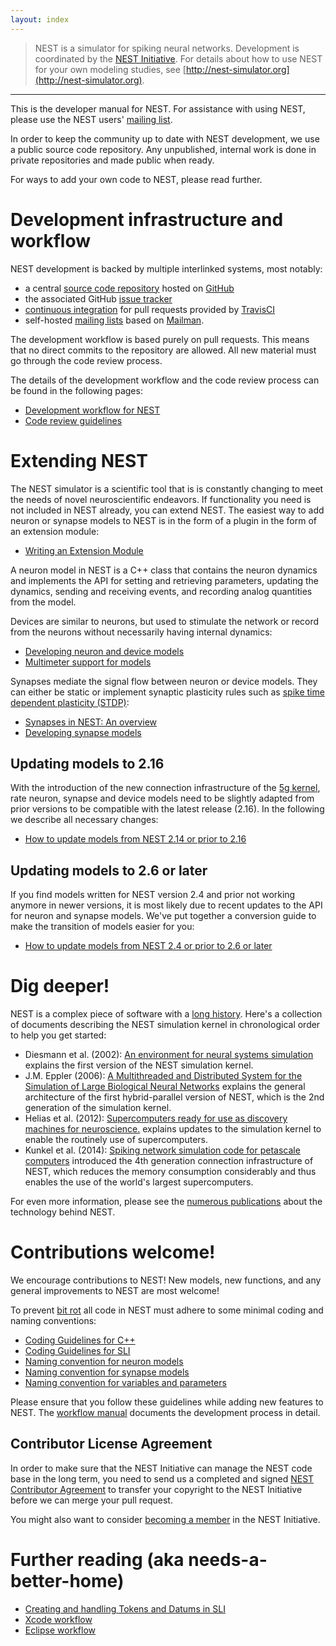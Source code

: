 ```yaml
---
layout: index
---
```


> NEST is a simulator for spiking neural networks. Development is
  coordinated by the [NEST Initiative](http://nest-initiative.org). For
  details about how to use NEST for your own modeling studies, see
  [http://nest-simulator.org](http://nest-simulator.org).

<hr>

This is the developer manual for NEST. For assistance with using NEST, please
use the NEST users' [mailing list](http://www.nest-simulator.org/community/).

In order to keep the community up to
date with NEST development, we use a public source code repository. Any
unpublished, internal work is done in private repositories and made public when
ready.

For ways to add your own code to NEST, please read further.

# Development infrastructure and workflow

NEST development is backed by multiple interlinked systems, most
notably:

* a central [source code repository](https://github.com/nest/nest-simulator)
  hosted on [GitHub](https://github.com/)
* the associated GitHub [issue
  tracker](https://github.com/nest/nest-simulator/issues)
* [continuous integration](continuous_integration) for pull requests provided
  by [TravisCI](https://travis-ci.org/)
* self-hosted [mailing lists](http://www.nest-simulator.org/community/) based
  on [Mailman](http://www.gnu.org/software/mailman/).

The development workflow is based purely on pull requests. This means
that no direct commits to the repository are allowed. All new material must 
go through the code review process.

The details of the development workflow and the code review process can be
found in the following pages:

* [Development workflow for NEST](development_workflow)  
* [Code review guidelines](code_review_guidelines)  

# Extending NEST

The NEST simulator is a scientific tool that is is constantly changing
to meet the needs of novel neuroscientific endeavors. If functionality you need
is not included in NEST already, you can extend NEST. The easiest way to add
neuron or synapse models to NEST is in the form of a plugin in the form of an
extension module:

* [Writing an Extension Module](extension_modules)

A neuron model in NEST is a C++ class that contains the neuron
dynamics and implements the API for setting and retrieving parameters,
updating the dynamics, sending and receiving events, and recording
analog quantities from the model.

Devices are similar to neurons, but used to stimulate the network or
record from the neurons without necessarily having internal dynamics:

* [Developing neuron and device models](neuron_and_device_models)
* [Multimeter support for models](multimeter_support)

Synapses mediate the signal flow between neuron or device models. They
can either be static or implement synaptic plasticity rules such as
[spike time dependent plasticity
(STDP)](http://www.scholarpedia.org/article/Spike-timing_dependent_plasticity):

* [Synapses in NEST: An overview](synapses_overview)
* [Developing synapse models](synapse_models)

## Updating models to 2.16

With the introduction of the new connection infrastructure of the [5g kernel](https://www.frontiersin.org/articles/10.3389/fninf.2018.00002/full), 
rate neuron, synapse and device models need to be slightly adapted from prior 
versions to be compatible with the latest release (2.16). In the following we describe 
all necessary changes:

* [How to update models from NEST 2.14 or prior to 2.16](model_conversion_5g)

## Updating models to 2.6 or later

If you find models written for NEST version 2.4 and prior not
working anymore in newer versions, it is most likely due to recent
updates to the API for neuron and synapse models. We've put together
a conversion guide to make the transition of models easier for you:

* [How to update models from NEST 2.4 or prior to 2.6 or later](model_conversion_3g_4g)

# Dig deeper!

NEST is a complex piece of software with a [long
history](http://dx.doi.org/10.3389/conf.fninf.2013.09.00106). 
Here's a collection of documents describing the NEST simulation kernel in
chronological order to help you get started:

* Diesmann et al. (2002): [An environment for neural systems
  simulation](http://cns-classes.bu.edu/cn510/Papers/diesmann-gewaltig-02.pdf)
  explains the first version of the NEST simulation kernel.
* J.M. Eppler (2006): [A Multithreaded and Distributed System for the
  Simulation of Large Biological Neural
  Networks](http://mindzoo.de/files/Diploma-JME.pdf) explains the general
  architecture of the first hybrid-parallel version of NEST, which is the 2nd
  generation of the simulation kernel.
* Helias et al. (2012): [Supercomputers ready for use as discovery machines for
  neuroscience.](http://dx.doi.org/10.3389/fninf.2012.00026) explains updates
  to the simulation kernel to enable the routinely use of supercomputers.
* Kunkel et al. (2014): [Spiking network simulation code for petascale
  computers](http://dx.doi.org/10.3389/fninf.2014.00078) introduced the 4th
  generation connection infrastructure of NEST, which reduces the memory
  consumption considerably and thus enables the use of the world's largest
  supercomputers.

For even more information, please see the [numerous
publications](http://www.nest-initiative.org/publications/) about the
technology behind NEST.

# Contributions welcome!

We encourage contributions to NEST! New models, new functions, and any general
improvements to NEST are most welcome!

To prevent [bit rot](https://en.wikipedia.org/wiki/Software_rot) all code in
NEST must adhere to some minimal coding and naming conventions:

* [Coding Guidelines for C++](coding_guidelines_c++)
* [Coding Guidelines for SLI](coding_guidelines_sli)
* [Naming convention for neuron models](neuron_model_naming)
* [Naming convention for synapse models](synapse_model_naming)
* [Naming convention for variables and parameters](variables_parameters_naming)

Please ensure that you follow these guidelines while adding new features to
NEST. The [workflow manual](development_workflow) documents the development
process in detail. 

## Contributor License Agreement

In order to make sure that the NEST Initiative can manage the NEST
code base in the long term, you need to send us a completed and signed
[NEST Contributor Agreement](NEST_Contributor_Agreement.pdf) to
transfer your copyright to the NEST Initiative before we can merge
your pull request.

You might also want to consider [becoming a
member](http://www.nest-initiative.org/membership/) in the NEST
Initiative.

# Further reading (aka needs-a-better-home)

* [Creating and handling Tokens and Datums in SLI](tokens_and_datums)
* [Xcode workflow](xcode_workflow)
* [Eclipse workflow](eclipse_workflow)
